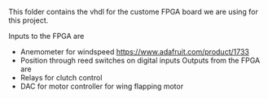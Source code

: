 This folder contains the vhdl for the custome FPGA board we are using for this project.

Inputs to the FPGA are
* Anemometer for windspeed
https://www.adafruit.com/product/1733
* Position through reed switches on digital inputs
Outputs from the FPGA are
* Relays for clutch control
* DAC for motor controller for wing flapping motor

